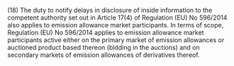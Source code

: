 (18) The duty to notify delays in disclosure of inside information to the competent authority set out in Article 17(4) of Regulation (EU) No 596/2014 also applies to emission allowance market participants. In terms of scope, Regulation (EU) No 596/2014 applies to emission allowance market participants active either on the primary market of emission allowances or auctioned product based thereon (bidding in the auctions) and on secondary markets of emission allowances of derivatives thereof.